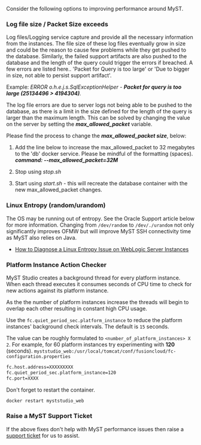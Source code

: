 Consider the following options to improving performance around MyST.

### Log file size / Packet Size exceeds

Log files/Logging service capture and provide all the necessary information from the instances. The file size of these log files eventually grow in size and could be the reason to cause few problems while they get pushed to the database. Similarly, the failed support artifacts are also pushed to the database and the length of the query could trigger the errors if breached.
A few errors  are listed here.. 'Packet for Query is too large' or 'Due to bigger in size, not able to persist support artifact'.

Example:  *ERROR o.h.e.j.s.SqlExceptionHelper   - **Packet for query is too large (25134496 > 4194304)**.*

The log file errors are due to server logs not being able to be pushed to the database, as there is a limit in the size defined for the length of the query is larger than the maximum length. This can be solved by changing the value on the server by setting the ***max_allowed_packet*** variable.

Please find the process to change the ***max_allowed_packet size***, below:

1. Add the line below to increase the max_allowed_packet to 32 megabytes to the 'db' docker service. Please be mindful of the formatting (spaces).
    ***command: --max_allowed_packet=32M***

2. Stop using *stop.sh*

3. Start using *start.sh*  -  this will recreate the database container with the new max_allowed_packet changes.

    

### Linux Entropy (random/urandom)

The OS may be running out of entropy. See the Oracle Support article below for more information. Changing from `/dev/random` to `/dev/./urandom` not only significantly improves OFMW but will improve MyST SSH connectivity time as MyST also relies on Java.
* [How to Diagnose a Linux Entropy Issue on WebLogic Server Instances](https://support.oracle.com/epmos/faces/DocumentDisplay?id=1574979.1)

### Platform Instance Action Checker
MyST Studio creates a background thread for every platform instance. When each thread executes it consumes seconds of CPU time to check for new actions against its platform instance.

As the the number of platform instances increase the threads will begin to overlap each other resulting in constant high CPU usage.

Use the `fc.quiet_period_sec.platform_instance` to reduce the platform instances' background check intervals. The default is `15` seconds.

The value can be roughly formulated to `<number_of_platform_instances> X 2`. For example, for 60 platform instances try experimenting with **120** (seconds).
`myststudio_web:/usr/local/tomcat/conf/fusioncloud/fc-configuration.properties`

```bash
fc.host.address=XXXXXXXXX
fc.quiet_period_sec.platform_instance=120
fc.port=XXXX
```

Don't forget to restart the container.
```bash
docker restart myststudio_web
```

### Raise a MyST Support Ticket
If the above fixes don't help with MyST performance issues then raise a [support ticket](https://support.rubiconred.com) for us to assist.
